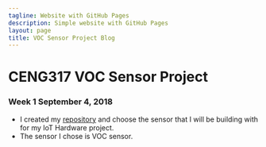 ```yaml
---
tagline: Website with GitHub Pages
description: Simple website with GitHub Pages
layout: page
title: VOC Sensor Project Blog
---
```


# CENG317 VOC Sensor Project


### Week 1 September 4, 2018
* I created my [repository](https://github.com/PrincessHernandez/VOC_Sensor) and choose the sensor that I will be building with for my IoT Hardware project.
* The sensor I chose is VOC sensor. 
